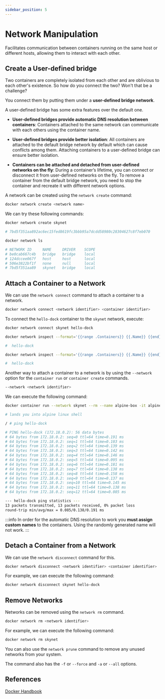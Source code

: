 ```yaml
---
sidebar_position: 5
---
```


# Network Manipulation

Facilitates communication between containers running on the same host or different hosts, allowing them to interact with each other.

## Create a User-defined bridge

Two containers are completely isolated from each other and are oblivious to each other's existence. So how do you connect the two? Won't that be a challenge?‌

You connect them by putting them under a **user-defined bridge network**.

A user-defined bridge has some extra features over the default one.

- **User-defined bridges provide automatic DNS resolution between containers**: Containers attached to the same network can communicate with each others using the container name.

- **User-defined bridges provide better isolation**: All containers are attached to the default bridge network by default which can cause conflicts among them. Attaching containers to a user-defined bridge can ensure better isolation.

- **Containers can be attached and detached from user-defined networks on the fly**: During a container’s lifetime, you can connect or disconnect it from user-defined networks on the fly. To remove a container from the default bridge network, you need to stop the container and recreate it with different network options.

A network can be created using the `network create` command:

```bash
docker network create <network name>
```

We can try these following commands:

```bash
docker network create skynet

# 7bd5f351aa892ac6ec15fed8619fc3bbb95a7dcdd58980c28304627c8f7eb070

docker network ls

# NETWORK ID     NAME     DRIVER    SCOPE
# be0cab667c4b   bridge   bridge    local
# 124dccee067f   host     host      local
# 506e3822bf1f   none     null      local
# 7bd5f351aa89   skynet   bridge    local
```

## Attach a Container to a Network

We can use the `network connect` command to attach a container to a network.

```bash
docker network connect <network identifier> <container identifier>
```

To connect the `hello-dock` container to the `skynet` network, execute:

```bash
docker network connect skynet hello-dock

docker network inspect --format='{{range .Containers}} {{.Name}} {{end}}' skynet

#  hello-dock

docker network inspect --format='{{range .Containers}} {{.Name}} {{end}}' bridge

#  hello-dock
```

Another way to attach a container to a network is by using the `--network` option for the `container run` or `container create` commands.

```bash
--network <network identifier>
```

We can execute the following command:

```bash
docker container run --network skynet --rm --name alpine-box -it alpine sh

# lands you into alpine linux shell

/ # ping hello-dock

# PING hello-dock (172.18.0.2): 56 data bytes
# 64 bytes from 172.18.0.2: seq=0 ttl=64 time=0.191 ms
# 64 bytes from 172.18.0.2: seq=1 ttl=64 time=0.103 ms
# 64 bytes from 172.18.0.2: seq=2 ttl=64 time=0.139 ms
# 64 bytes from 172.18.0.2: seq=3 ttl=64 time=0.142 ms
# 64 bytes from 172.18.0.2: seq=4 ttl=64 time=0.146 ms
# 64 bytes from 172.18.0.2: seq=5 ttl=64 time=0.095 ms
# 64 bytes from 172.18.0.2: seq=6 ttl=64 time=0.181 ms
# 64 bytes from 172.18.0.2: seq=7 ttl=64 time=0.138 ms
# 64 bytes from 172.18.0.2: seq=8 ttl=64 time=0.158 ms
# 64 bytes from 172.18.0.2: seq=9 ttl=64 time=0.137 ms
# 64 bytes from 172.18.0.2: seq=10 ttl=64 time=0.145 ms
# 64 bytes from 172.18.0.2: seq=11 ttl=64 time=0.138 ms
# 64 bytes from 172.18.0.2: seq=12 ttl=64 time=0.085 ms

--- hello-dock ping statistics ---
13 packets transmitted, 13 packets received, 0% packet loss
round-trip min/avg/max = 0.085/0.138/0.191 ms
```

:::info
In order for the automatic DNS resolution to work you **must assign custom names** to the containers. Using the randomly generated name will not work.
:::

## Detach a Container from a Network

We can use the `network disconnect` command for this.

```bash
docker network disconnect <network identifier> <container identifier>
```

For example, we can execute the following command:

```bash
docker network disconnect skynet hello-dock
```

## Remove Networks

Networks can be removed using the `network rm` command.

```bash
docker network rm <network identifier>
```

For example, we can execute the following command:

```bash
docker network rm skynet
```

You can also use the `network prune` command to remove any unused networks from your system.

The command also has the `-f` or `--force` and `-a` or `--all` options.

## References

[Docker Handbook](https://www.freecodecamp.org/news/the-docker-handbook/#how-to-containerize-a-javascript-application)
